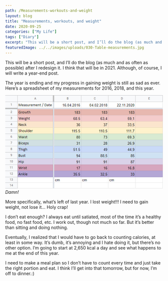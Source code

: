 ```yaml
---
path: /Measurements-workouts-and-weight
layout: blog
title: "Measurements, workouts, and weight"
date: 2020-09-25
categories: ["My Life"]
tags: ["Diary"]
excerpt: "This will be a short post, and I’ll do the blog (as much and as often as possible) after I redesign it. I think that will be in 2021. Although, of course, I will write a year-end post. The year is ending and my progress in gaining weight is still as sad as ever. Here’s a spreadsheet of my measurements for 2016, 2018, and this year."
featuredImage: ../../images/uploads/030-Table-measurements.jpg
---
```


This will be a short post, and I’ll do the blog (as much and as often as possible) after I redesign it. I think that will be in 2021. Although, of course, I will write a year-end post.

The year is ending and my progress in gaining weight is still as sad as ever.
Here’s a spreadsheet of my measurements for 2016, 2018, and this year.

![Measurements, workouts, and weight](../../images/uploads/030-Table-measurements.jpg "Measurements, workouts, and weight")
_Damn!_

More specifically, what’s left of last year. I lost weight!!! I need to gain weight, not lose it… Holy crap!

I don’t eat enough? I always eat until satiated, most of the time it’s a healthy food, no fast food, etc.
I work out, though not much so far. But it’s better than sitting and doing nothing.

Eventually, I realized that I would have to go back to counting calories, at least in some way. It’s dumb, it’s annoying and I hate doing it, but there’s no other option. I’m going to start at 2,650 kcal a day and see what happens to me at the end of this year.

I need to make a meal plan so I don’t have to count every time and just take the right portion and eat. I think I’ll get into that tomorrow, but for now, I’m off to dinner.:)
